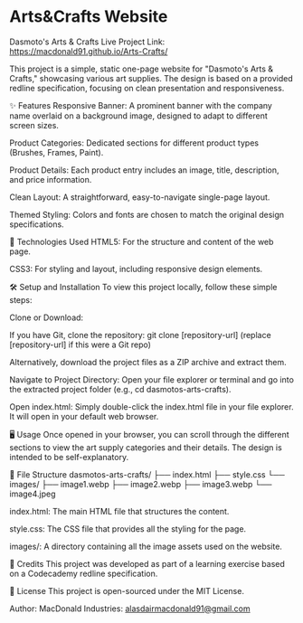 # Arts&Crafts Website

Dasmoto's Arts & Crafts
Live Project Link: https://macdonald91.github.io/Arts-Crafts/

This project is a simple, static one-page website for "Dasmoto's Arts & Crafts," showcasing various art supplies. The design is based on a provided redline specification, focusing on clean presentation and responsiveness.

✨ Features
Responsive Banner: A prominent banner with the company name overlaid on a background image, designed to adapt to different screen sizes.

Product Categories: Dedicated sections for different product types (Brushes, Frames, Paint).

Product Details: Each product entry includes an image, title, description, and price information.

Clean Layout: A straightforward, easy-to-navigate single-page layout.

Themed Styling: Colors and fonts are chosen to match the original design specifications.

🚀 Technologies Used
HTML5: For the structure and content of the web page.

CSS3: For styling and layout, including responsive design elements.

🛠️ Setup and Installation
To view this project locally, follow these simple steps:

Clone or Download:

If you have Git, clone the repository:
git clone [repository-url] (replace [repository-url] if this were a Git repo)

Alternatively, download the project files as a ZIP archive and extract them.

Navigate to Project Directory:
Open your file explorer or terminal and go into the extracted project folder (e.g., cd dasmotos-arts-crafts).

Open index.html:
Simply double-click the index.html file in your file explorer. It will open in your default web browser.

🖥️ Usage
Once opened in your browser, you can scroll through the different sections to view the art supply categories and their details. The design is intended to be self-explanatory.

📁 File Structure
dasmotos-arts-crafts/
├── index.html
├── style.css
└── images/
    ├── image1.webp
    ├── image2.webp
    ├── image3.webp
    └── image4.jpeg


index.html: The main HTML file that structures the content.

style.css: The CSS file that provides all the styling for the page.

images/: A directory containing all the image assets used on the website.

🤝 Credits
This project was developed as part of a learning exercise based on a Codecademy redline specification.

📄 License
This project is open-sourced under the MIT License.

Author: MacDonald Industries: alasdairmacdonald91@gmail.com

